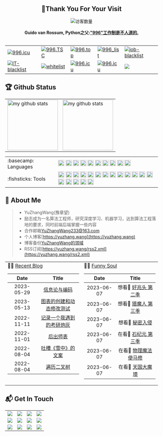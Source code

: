 <!-- 欢迎界面并展示访问次数 -->
<h2 align="center">👋Thank You For Your Visit</h2>
<div align="center">
<img src="https://profile-counter.glitch.me/YuZhangWang/count.svg" alt="访客数量">
</div>
</br>


<!-- 反996运动 https://996.icu  https://github.com/996icu -->
<div align="center">
    <strong>Guido van Rossum, Python之父:<a href="https://twitter.com/gvanrossum/status/1111628076801236993">"996"工作制是不人道的.</a></strong>
    </br>
    </br>
    <table border="0">
  <tr>
    <td><a href="https://996.icu"><img src="https://img.shields.io/badge/link-996.icu-red.svg?style=for-the-badge" alt="996.icu" /></a></td>
    <td><a href="https://996tsc.netlify.app/#/sticker"><img src="https://img.shields.io/badge/link-996.TSC-red?style=for-the-badge" alt="996.TSC" /></a></td>
    <td><a href="https://github.com/top996/top.996"><img src="https://img.shields.io/badge/link-top.996-red?style=for-the-badge" alt="996.top" /></a></td>
    <td><a href="https://fengt-t.github.io/996_list/"><img src="https://img.shields.io/badge/link-996__list-red?style=for-the-badge" alt="996_list" /></a></td>
    <td><a href="https://github.com/it-job-blacklist/996ICU.job.blacklist_company"><img src="https://img.shields.io/badge/link-job--blacklist-red?style=for-the-badge" alt="job-blacklist" /></a></td>
  </tr>
  <tr>
    <td><a href="https://github.com/zxpsuper/IT-blacklist"><img src="https://img.shields.io/badge/link-IT--blacklist-red?style=for-the-badge" alt="IT-blacklist" /></a></td>
    <td><a href="https://github.com/996icu/996.ICU/tree/master/whitelist"><img src="https://img.shields.io/badge/link-whitelist-success?style=for-the-badge" alt="whitelist" /></a></td>
    <td><a href="https://github.com/996icu/996.ICU/blob/master/LICENSE"><img src="https://img.shields.io/badge/license-NPL%20(The%20996%20Prohibited%20License)-blue?style=for-the-badge" alt="996.icu" /></a></td>
    <td><a href="https://github.com/996icu/996.ICU/blob/master/LICENSE"><img src="https://img.shields.io/badge/license-Anti%20996-blue.svg?style=for-the-badge" alt="996.icu" /></a></td>
    <td><a href="https://github.com/YuZhangWang/YuZhangWang/blob/master/LICENSE"><img src="https://img.shields.io/github/license/onlyGuo/nginx-gui.svg?style=for-the-badge"></a></td>
  </tr>
</table> 
</div>


<!-- 关于我的一些编程信息,例如Github状态,Github仓库内编程语言使用情况统计,常用的编程语言,常用的编程框架和IDE工具,Github粉丝点赞访客 -->
## 🏆 Github Status
<div align="center">
<table>
    <tr>
        <!-- Github状态 -->
        <td><img height="166px" src="https://github-readme-stats.vercel.app/api?username=YuZhangWang&show_icons=true&theme=dark&count_private=true&include_all_commits=true" alt="my github stats"/></td>
        <!-- Github仓库内编程语言使用情况统计 -->
        <td><img height="166px" src="https://github-readme-stats.vercel.app/api/top-langs/?username=YuZhangWang&theme=dark&layout=compact" alt="my github stats"/></td>
    </tr>
</table>
</div>

<!-- 常用的编程语言和常用的编程框架和IDE工具 -->
<table>
<tr>
<td>
:basecamp: Languages
</td>
<td>
<code><img height="20" src="https://cdn.jsdelivr.net/gh/YuZhangWang/Creative_pictures01@main/img/20210910011149.png" alt="Python" /></code>
<code><img height="20" src="https://cdn.jsdelivr.net/gh/YuZhangWang/Creative_pictures01@main/img/20210910011212.png" alt="CPP" /></code>
<code><img height="20" src="https://cdn.jsdelivr.net/gh/YuZhangWang/Creative_pictures01@main/img/20210910011234.png" alt="C" /></code>
<code><img height="20" src="https://cdn.jsdelivr.net/gh/YuZhangWang/Creative_pictures01@main/img/20210910011253.png" alt="Markdown" /></code>
<code><img height="20" src="https://cdn.jsdelivr.net/gh/YuZhangWang/Creative_pictures01@main/img/20210910011307.png" alt="Html" /></code>
<code><img height="20" src="https://cdn.jsdelivr.net/gh/YuZhangWang/Creative_pictures01@main/img/20210910011329.png" alt="CSS" /></code>
<code><img height="20" src="https://cdn.jsdelivr.net/gh/YuZhangWang/Creative_pictures01@main/img/20210910011348.png" alt="Javascript" /></code>
<code><img height="20" src="https://cdn.jsdelivr.net/gh/YuZhangWang/Creative_pictures01@main/img/20210910011412.png" alt="Bash" /></code>
<code><img height="20" src="https://cdn.jsdelivr.net/gh/YuZhangWang/Creative_pictures01@main/img/20210910011445.png" alt="Swift" /></code>
<code><img height="20" src="https://cdn.jsdelivr.net/gh/YuZhangWang/Creative_pictures01@main/img/20210910011430.png" alt="Java" /></code>
</td>
</tr>
    
<tr>
<td>
:fishsticks: Tools
</td>
<td>
<code><img height="20" src="https://cdn.jsdelivr.net/gh/YuZhangWang/Creative_pictures01@main/img/20210910011508.png" alt="Pycharm" /></code>
<code><img height="20" src="https://cdn.jsdelivr.net/gh/YuZhangWang/Creative_pictures01@main/img/20210910011646.png" alt="Anaconda" /></code>
<code><img height="20" src="https://cdn.jsdelivr.net/gh/YuZhangWang/Creative_pictures01@main/img/20210910011737.png" alt="Opencv"></code>
<code><img height="20" src="https://cdn.jsdelivr.net/gh/YuZhangWang/Creative_pictures01@main/img/20210910011753.png" alt="Django"></code>
<code><img height="20" src="https://cdn.jsdelivr.net/gh/YuZhangWang/Creative_pictures01@main/img/20210910011811.png" alt="Flask"></code>
<code><img height="20" src="https://cdn.jsdelivr.net/gh/YuZhangWang/Creative_pictures01@main/img/20210910011838.png" alt="Clion"/></code>
<code><img height="20" src="https://cdn.jsdelivr.net/gh/YuZhangWang/Creative_pictures01@main/img/202109242033340.png" alt="CMake"/></code>
<code><img height="20" src="https://cdn.jsdelivr.net/gh/YuZhangWang/Creative_pictures01@main/img/20210910011855.png" alt="Webstorm"/></code>
<code><img height="20" src="https://cdn.jsdelivr.net/gh/YuZhangWang/Creative_pictures01@main/img/202109242028834.png" alt="Node.js"/></code>
<code><img height="20" src="https://cdn.jsdelivr.net/gh/YuZhangWang/Creative_pictures01@main/img/202109242030200.png" alt="Gulp.js"/></code>
<code><img height="20" src="https://cdn.jsdelivr.net/gh/YuZhangWang/Creative_pictures01@main/img/20210910011916.png" alt="Vim" /></code>
<code><img height="20" src="https://cdn.jsdelivr.net/gh/YuZhangWang/Creative_pictures01@main/img/20210910011939.png" alt="Git" /></code>
<code><img height="20" src="https://cdn.jsdelivr.net/gh/YuZhangWang/Creative_pictures01@main/img/20210910012109.png" alt="Datagrip"/></code>
<code><img height="20" src="https://cdn.jsdelivr.net/gh/YuZhangWang/Creative_pictures01@main/img/202109261201519.png" alt="MySQL"/></code>
<code><img height="20" src="https://cdn.jsdelivr.net/gh/YuZhangWang/Creative_pictures01@main/img/20210910012150.png" alt="Xcode"></code>
<code><img height="20" src="https://cdn.jsdelivr.net/gh/YuZhangWang/Creative_pictures01@main/img/20210910012027.png" alt="IDEA"/></code>
<code><img height="20" src="https://cdn.jsdelivr.net/gh/YuZhangWang/Creative_pictures01@main/img/20210910012045.png" alt="Maven"></code>
<code><img height="20" src="https://cdn.jsdelivr.net/gh/YuZhangWang/Creative_pictures01@main/img/20210910012209.png" alt="Visual-Studio-Code" /></code>
</td>
</tr>
</table>

<!-- 关于我的一些信息 -->
## 🤵 About Me
> - YuZhangWang(豫章望)
> - 励志成为一名算法工程师，研究深度学习、机器学习，达到算法工程落地的要求，同时前端后端掌握一些内容   
> - 合作邮箱<a href="mailto:YuZhangWang233@163.com">YuZhangWang233@163.com</a>   
> - 个人博客[https://yuzhang.wang](https://yuzhang.wang)   
> - 博客备份[YuZhangWang的领域](https://flowus.cn/yuzhangwang/share/7df66bdd-907c-4023-803c-b8c5cfe06d4a)   
> - RSS订阅[https://yuzhang.wang/rss2.xml](https://yuzhang.wang/rss2.xml)   


<table width="100%" align="center" padding="0" margin="0">
<tr>
<td valign="top" width="50%">
 🤹‍♀️ <a href="https://yuzhang.wang" target="_blank">Recent Blog</a> 
  
<!-- START_SECTION:blog -->
| Date | Title |
| :-: | :---: |
| 2023-05-29 | <a href='https://yuzhang.wang/124-information-theory/' target='_blank'>信息论与编码</a> |
| 2023-05-13 | <a href='https://yuzhang.wang/123-chart-creation/' target='_blank'>图表的创建和动态修改测试</a> |
| 2022-11-11 | <a href='https://yuzhang.wang/122-cannon-fodder/' target='_blank'>记录一个我遇到的考研炮灰</a> |
| 2022-11-01 | <a href='https://yuzhang.wang/121-northern-memorial/' target='_blank'>后出师表</a> |
| 2022-08-04 | <a href='https://yuzhang.wang/119-draft/' target='_blank'>吐槽《雪中》的文案</a> |
| 2022-08-04 | <a href='https://yuzhang.wang/120-binary-tree/' target='_blank'>遍历二叉树</a> |
<!-- END_SECTION:blog -->
</td>
    
<td valign="top" width="50%"> 
🤾‍♂️ <a href="https://yuzhang.wang" target="_blank">Funny Soul</a> 
    
<!-- START_SECTION:douban -->
| Date | Title |
| :-: | :---: |
| 2023-06-07 | 想看🤔 <a href='http://movie.douban.com/subject/35511391/' target='_blank'>好兆头 第二季</a>  |
| 2023-06-07 | 想看🤔 <a href='http://movie.douban.com/subject/35609387/' target='_blank'>猎魔人 第三季</a>  |
| 2023-06-07 | 想看🤔 <a href='http://movie.douban.com/subject/35284245/' target='_blank'>秘密入侵</a>  |
| 2023-06-07 | 在看👀 <a href='http://movie.douban.com/subject/35417825/' target='_blank'>石纪元 第三季</a>  |
| 2023-06-07 | 在看👀 <a href='http://movie.douban.com/subject/35952106/' target='_blank'>物理魔法使马修</a>  |
| 2023-06-07 | 在看👀 <a href='http://movie.douban.com/subject/36129263/' target='_blank'>天国大魔境</a>  |
<!-- END_SECTION:douban -->
</td>
</tr>
    
<!-- START_SECTION:github-xxx -->
<!-- END_SECTION:github-xxx -->
    
</table>


<!-- 各种平台联系方式 -->
## 📬 Get In Touch
<div align="center">
<table border="0">
  <tr>
    <td>
        <!-- StackOverFlow -->
        <a href="https://stackoverflow.com/users/16347524/yuzhangwang" target="_blank"> 
        <img src="https://img.shields.io/badge/StackOverFlow-YuZhangWang-%23F48024?style=for-the-badge">
        </a>
    </td>
    <td>
        <!-- CSDN -->
        <a href="https://blog.csdn.net/qq_43616274" target="_blank"> 
        <img src="https://img.shields.io/badge/CSDN-YuZhangWang-%23FC5531?style=for-the-badge">
        </a>
    </td>
    <td>
        <!-- 掘金 -->
    <a href="https://juejin.cn/user/4476867080633319" target="_blank"> 
    <img src="https://img.shields.io/badge/%E6%8E%98%E9%87%91-YuZhangWang-%231E80FF?style=for-the-badge">
    </a>
    </td>
    <td>
        <!-- 知乎 -->
        <a href="https://www.zhihu.com/people/YuZhangWang" target="_blank"> 
        <img src="https://img.shields.io/badge/%E7%9F%A5%E4%B9%8E-YuZhangWang-%230066FF?style=for-the-badge">
        </a>
    </td>
  </tr>
  <tr>
    <td>
        <!-- Github -->
        <a href="https://github.com/YuZhangWang" target="_blank"> 
        <img src="https://img.shields.io/badge/Github-YuZhangWang-%2324292F?style=for-the-badge">
        </a>
    </td>
    <td>
        <!-- Gitee -->
        <a href="https://gitee.com/YuZhangWang233" target="_blank"> 
        <img src="https://img.shields.io/badge/Gitee-YuZhangWang-%23C71D23?style=for-the-badge">
        </a>
    </td>
    <td>
        <!-- LeetCode -->
        <a href="https://leetcode-cn.com/u/yuzhangwang/" target="_blank"> 
        <img src="https://img.shields.io/badge/LeetCode-YuZhangWang-%23FFA119?style=for-the-badge">
        </a>
     </td>
    <td>
        <!-- bilibili -->
        <a href="https://space.bilibili.com/19474542" target="_blank"> 
        <img src="https://img.shields.io/badge/bilibili-YuZhangWang-%23FB7299?style=for-the-badge">
        </a>
    </td>
  </tr>
  <tr>
    <td>
        <!-- 酷安 -->
        <a href="http://www.coolapk.com/u/1670757" target="_blank"> 
        <img src="https://img.shields.io/badge/%E9%85%B7%E5%AE%89-YuZhangWang-%2311C273?style=for-the-badge">
        </a>
     </td>
    <td>
        <!-- 网易云 -->
        <a href="https://music.163.com/#/user/home?id=340104770" target="_blank"> 
        <img src="https://img.shields.io/badge/%E7%BD%91%E6%98%93%E4%BA%91-YuZhangWang-%23DF001B?style=for-the-badge">
        </a>
    </td>
    <td>
        <!-- QQ -->
        <a href="https://cdn.jsdelivr.net/gh/YuZhangWang/Creative_pictures01@main/2021/03/09/qrcode_1615295622746.jpg" target="_blank"> 
        <img src="https://img.shields.io/badge/QQ-YuZhangWang-%2350BCFE?style=for-the-badge">
        </a>
    </td>
    <td>
        <!-- 微信 -->
        <a href="https://cdn.jsdelivr.net/gh/YuZhangWang/Creative_pictures01@main/2021/03/09/mmqrcode1615295634051.png" target="_blank"> 
        <img src="https://img.shields.io/badge/%E5%BE%AE%E4%BF%A1-YuZhangWang-%231AAD19?style=for-the-badge">
        </a>
    </td>
  </tr>
</table>
</div>
